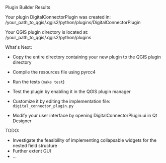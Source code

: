 Plugin Builder Results

Your plugin DigitalConnectorPlugin was created in:
    /your_path_to_qgis/.qgis2/python/plugins/DigitalConnectorPlugin

Your QGIS plugin directory is located at:
     /your_path_to_qgis/.qgis2/python/plugins

What's Next:

  * Copy the entire directory containing your new plugin to the QGIS plugin
    directory

  * Compile the resources file using pyrcc4

  * Run the tests (``make test``)

  * Test the plugin by enabling it in the QGIS plugin manager

  * Customize it by editing the implementation file: ``digital_connector_plugin.py``

  * Modify your user interface by opening DigitalConnectorPlugin.ui in Qt Designer

TODO:

  * Investigate the feasibility of implementing collapsable widgets for the nested field structure
  * Further extent GUI
  * ...

